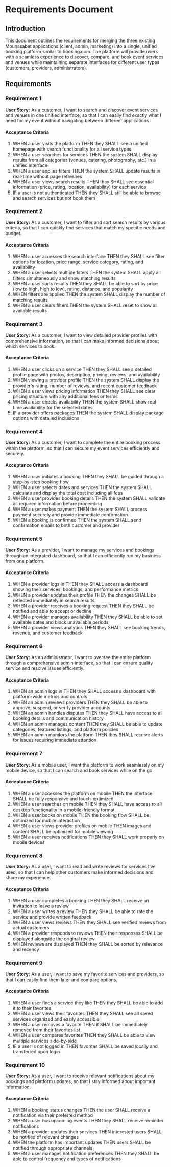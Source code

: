 # Requirements Document

## Introduction

This document outlines the requirements for merging the three existing Mounasabet applications (client, admin, marketing) into a single, unified booking platform similar to booking.com. The platform will provide users with a seamless experience to discover, compare, and book event services and venues while maintaining separate interfaces for different user types (customers, providers, administrators).

## Requirements

### Requirement 1

**User Story:** As a customer, I want to search and discover event services and venues in one unified interface, so that I can easily find exactly what I need for my event without navigating between different applications.

#### Acceptance Criteria

1. WHEN a user visits the platform THEN they SHALL see a unified homepage with search functionality for all service types
2. WHEN a user searches for services THEN the system SHALL display results from all categories (venues, catering, photography, etc.) in a unified interface
3. WHEN a user applies filters THEN the system SHALL update results in real-time without page refreshes
4. WHEN a user views search results THEN they SHALL see essential information (price, rating, location, availability) for each service
5. IF a user is not authenticated THEN they SHALL still be able to browse and search services but not book them

### Requirement 2

**User Story:** As a customer, I want to filter and sort search results by various criteria, so that I can quickly find services that match my specific needs and budget.

#### Acceptance Criteria

1. WHEN a user accesses the search interface THEN they SHALL see filter options for location, price range, service category, rating, and availability
2. WHEN a user selects multiple filters THEN the system SHALL apply all filters simultaneously and show matching results
3. WHEN a user sorts results THEN they SHALL be able to sort by price (low to high, high to low), rating, distance, and popularity
4. WHEN filters are applied THEN the system SHALL display the number of matching results
5. WHEN a user clears filters THEN the system SHALL reset to show all available results

### Requirement 3

**User Story:** As a customer, I want to view detailed provider profiles with comprehensive information, so that I can make informed decisions about which services to book.

#### Acceptance Criteria

1. WHEN a user clicks on a service THEN they SHALL see a detailed profile page with photos, description, pricing, reviews, and availability
2. WHEN viewing a provider profile THEN the system SHALL display the provider's rating, number of reviews, and recent customer feedback
3. WHEN a user views pricing information THEN they SHALL see clear pricing structure with any additional fees or terms
4. WHEN a user checks availability THEN the system SHALL show real-time availability for the selected dates
5. IF a provider offers packages THEN the system SHALL display package options with detailed inclusions

### Requirement 4

**User Story:** As a customer, I want to complete the entire booking process within the platform, so that I can secure my event services efficiently and securely.

#### Acceptance Criteria

1. WHEN a user initiates a booking THEN they SHALL be guided through a step-by-step booking flow
2. WHEN a user selects dates and services THEN the system SHALL calculate and display the total cost including all fees
3. WHEN a user provides booking details THEN the system SHALL validate all required information before proceeding
4. WHEN a user makes payment THEN the system SHALL process payment securely and provide immediate confirmation
5. WHEN a booking is confirmed THEN the system SHALL send confirmation emails to both customer and provider

### Requirement 5

**User Story:** As a provider, I want to manage my services and bookings through an integrated dashboard, so that I can efficiently run my business from one platform.

#### Acceptance Criteria

1. WHEN a provider logs in THEN they SHALL access a dashboard showing their services, bookings, and performance metrics
2. WHEN a provider updates their profile THEN the changes SHALL be reflected immediately in search results
3. WHEN a provider receives a booking request THEN they SHALL be notified and able to accept or decline
4. WHEN a provider manages availability THEN they SHALL be able to set available dates and block unavailable periods
5. WHEN a provider views analytics THEN they SHALL see booking trends, revenue, and customer feedback

### Requirement 6

**User Story:** As an administrator, I want to oversee the entire platform through a comprehensive admin interface, so that I can ensure quality service and resolve issues efficiently.

#### Acceptance Criteria

1. WHEN an admin logs in THEN they SHALL access a dashboard with platform-wide metrics and controls
2. WHEN an admin reviews providers THEN they SHALL be able to approve, suspend, or verify provider accounts
3. WHEN an admin handles disputes THEN they SHALL have access to all booking details and communication history
4. WHEN an admin manages content THEN they SHALL be able to update categories, featured listings, and platform policies
5. WHEN an admin monitors the platform THEN they SHALL receive alerts for issues requiring immediate attention

### Requirement 7

**User Story:** As a mobile user, I want the platform to work seamlessly on my mobile device, so that I can search and book services while on the go.

#### Acceptance Criteria

1. WHEN a user accesses the platform on mobile THEN the interface SHALL be fully responsive and touch-optimized
2. WHEN a user searches on mobile THEN they SHALL have access to all desktop functionality in a mobile-friendly format
3. WHEN a user books on mobile THEN the booking flow SHALL be optimized for mobile interaction
4. WHEN a user views provider profiles on mobile THEN images and content SHALL be optimized for mobile viewing
5. WHEN a user receives notifications THEN they SHALL work properly on mobile devices

### Requirement 8

**User Story:** As a user, I want to read and write reviews for services I've used, so that I can help other customers make informed decisions and share my experience.

#### Acceptance Criteria

1. WHEN a user completes a booking THEN they SHALL receive an invitation to leave a review
2. WHEN a user writes a review THEN they SHALL be able to rate the service and provide written feedback
3. WHEN a user views reviews THEN they SHALL see verified reviews from actual customers
4. WHEN a provider responds to reviews THEN their responses SHALL be displayed alongside the original review
5. WHEN reviews are displayed THEN they SHALL be sorted by relevance and recency

### Requirement 9

**User Story:** As a user, I want to save my favorite services and providers, so that I can easily find them later and compare options.

#### Acceptance Criteria

1. WHEN a user finds a service they like THEN they SHALL be able to add it to their favorites
2. WHEN a user views their favorites THEN they SHALL see all saved services organized and easily accessible
3. WHEN a user removes a favorite THEN it SHALL be immediately removed from their favorites list
4. WHEN a user compares favorites THEN they SHALL be able to view multiple services side-by-side
5. IF a user is not logged in THEN favorites SHALL be saved locally and transferred upon login

### Requirement 10

**User Story:** As a user, I want to receive relevant notifications about my bookings and platform updates, so that I stay informed about important information.

#### Acceptance Criteria

1. WHEN a booking status changes THEN the user SHALL receive a notification via their preferred method
2. WHEN a user has upcoming events THEN they SHALL receive reminder notifications
3. WHEN a provider updates their services THEN interested users SHALL be notified of relevant changes
4. WHEN the platform has important updates THEN users SHALL be notified through appropriate channels
5. WHEN a user manages notification preferences THEN they SHALL be able to control frequency and types of notifications